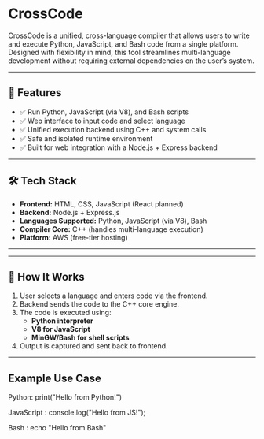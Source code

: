 # CrossCode 

CrossCode is a unified, cross-language compiler that allows users to write and execute Python, JavaScript, and Bash code from a single platform. Designed with flexibility in mind, this tool streamlines multi-language development without requiring external dependencies on the user’s system.

---

## 🚀 Features

- ✅ Run Python, JavaScript (via V8), and Bash scripts
- ✅ Web interface to input code and select language
- ✅ Unified execution backend using C++ and system calls
- ✅ Safe and isolated runtime environment
- ✅ Built for web integration with a Node.js + Express backend

---

## 🛠 Tech Stack

- **Frontend:** HTML, CSS, JavaScript (React planned)
- **Backend:** Node.js + Express.js
- **Languages Supported:** Python, JavaScript (via V8), Bash
- **Compiler Core:** C++ (handles multi-language execution)
- **Platform:** AWS (free-tier hosting)

---


---

## 🔧 How It Works

1. User selects a language and enters code via the frontend.
2. Backend sends the code to the C++ core engine.
3. The code is executed using:
   - **Python interpreter**
   - **V8 for JavaScript**
   - **MinGW/Bash for shell scripts**
4. Output is captured and sent back to frontend.

---

## Example Use Case

Python: print("Hello from Python!")

JavaScript : console.log("Hello from JS!");

Bash : echo "Hello from Bash"





